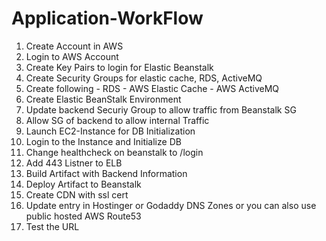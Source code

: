 <h1>Application-WorkFlow</h1>

1. Create Account in AWS
2. Login to AWS Account
3. Create Key Pairs to login for Elastic Beanstalk 
4. Create Security Groups for elastic cache, RDS, ActiveMQ
5. Create following 
        - RDS
        - AWS Elastic Cache
        - AWS ActiveMQ
6. Create Elastic BeanStalk Environment
7. Update backend Securiy Group to allow traffic from Beanstalk SG
8. Allow SG of backend to allow internal Traffic
9. Launch EC2-Instance for DB Initialization
10. Login to the Instance and Initialize DB
11. Change healthcheck on beanstalk to /login 
12. Add 443 Listner to ELB
13. Build Artifact with Backend Information
14. Deploy Artifact to Beanstalk
15. Create CDN with ssl cert
16. Update entry in Hostinger or Godaddy DNS Zones or you can also use public hosted AWS Route53
17. Test the URL 



